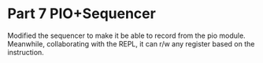 # Part 7 PIO+Sequencer

Modified the sequencer to make it be able to record from the pio module. Meanwhile, collaborating with the REPL, it can r/w any register based on the instruction.
